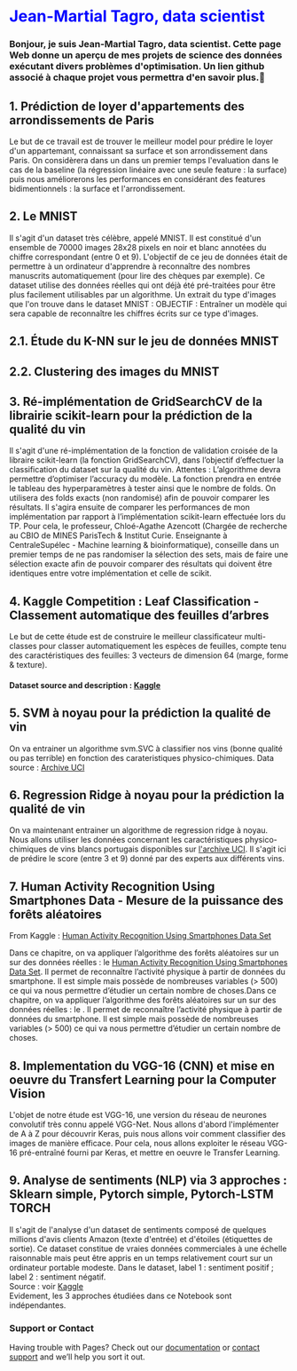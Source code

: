 # <h1><font color=blue>Jean-Martial Tagro, data scientist</font></h1>

### Bonjour, je suis Jean-Martial Tagro, data scientist. Cette page Web donne un aperçu de mes projets de science des données exécutant divers problèmes d'optimisation. Un lien github associé à chaque projet vous permettra d'en savoir plus.🙂

## 1. Prédiction de loyer d'appartements des arrondissements de Paris
Le but de ce travail est de trouver le meilleur model pour prédire le loyer d'un appartemant, connaissant sa surface et son arrondissement dans Paris. On considèrera dans un dans un premier temps l'evaluation dans le cas de la baseline (la régression linéaire avec une seule feature : la surface) puis nous améliorerons les performances en considérant des features bidimentionnels : la surface et l'arrondissement.

## 2. Le MNIST
Il s'agit d'un dataset très célèbre, appelé MNIST. Il est constitué d'un ensemble de 70000 images 28x28 pixels en noir et blanc annotées du chiffre correspondant (entre 0 et 9). L'objectif de ce jeu de données était de permettre à un ordinateur d'apprendre à reconnaître des nombres manuscrits automatiquement (pour lire des chèques par exemple). Ce dataset utilise des données réelles qui ont déjà été pré-traitées pour être plus facilement utilisables par un algorithme. Un extrait du type d'images que l'on trouve dans le dataset MNIST :
OBJECTIF : Entraîner un modèle qui sera capable de reconnaître les chiffres écrits sur ce type d'images.

   ## 2.1. Étude du K-NN sur le jeu de données MNIST

   ## 2.2. Clustering des images du MNIST


## 3. Ré-implémentation de GridSearchCV de la librairie scikit-learn pour la prédiction de la qualité du vin
Il s'agit d'une ré-implémentation de la fonction de validation croisée de la libraire scikit-learn (la fonction GridSearchCV), dans l’objectif d’effectuer la classification du dataset sur la qualité du vin.
Attentes : L’algorithme devra permettre d’optimiser l’accuracy du modèle. La fonction prendra en entrée le tableau des hyperparamètres à tester ainsi que le nombre de folds. On utilisera des folds exacts (non randomisé) afin de pouvoir comparer les résultats.
Il s'agira ensuite de comparer les performances de mon implémentation par rapport à l’implémentation scikit-learn effectuée lors du TP. Pour cela, le professeur, Chloé-Agathe Azencott (Chargée de recherche au CBIO de MINES ParisTech & Institut Curie. Enseignante à CentraleSupélec - Machine learning & bioinformatique), conseille dans un premier temps de ne pas randomiser la sélection des sets, mais de faire une sélection exacte afin de pouvoir comparer des résultats qui doivent être identiques entre votre implémentation et celle de scikit.


## 4. Kaggle Competition : Leaf Classification - Classement automatique des feuilles d’arbres
Le but de cette étude est de construire le meilleur classificateur multi-classes pour classer automatiquement les espèces de feuilles, compte tenu des caractéristiques des feuilles: 3 vecteurs de dimension 64 (marge, forme & texture).
<h4>Dataset source and description : <a href='https://www.kaggle.com/c/leaf-classification/data'> Kaggle</a></h4>

## 5. SVM à noyau pour la prédiction la qualité de vin
On va entrainer un algorithme svm.SVC à classifier nos vins (bonne qualité ou pas terrible) en fonction des carateristiques physico-chimiques.
Data source : <a href='https://archive.ics.uci.edu/ml/machine-learning-databases/wine-quality'>Archive UCI</a>

## 6. Regression Ridge à noyau pour la prédiction la qualité de vin
On va maintenant entrainer un algorithme de regression ridge à noyau. Nous allons utiliser les données concernant les caractéristiques physico-chimiques de vins blancs portugais disponibles sur <a href='https://archive.ics.uci.edu/ml/machine-learning-databases/wine-quality'>l'archive UCI</a>. Il s'agit ici de prédire le score (entre 3 et 9) donné par des experts aux différents vins.

## 7. Human Activity Recognition Using Smartphones Data - Mesure de la puissance des forêts aléatoires
From Kaggle : <a href='https://www.kaggle.com/uciml/human-activity-recognition-with-smartphones'>Human Activity Recognition Using Smartphones Data Set</a>

Dans ce chapitre, on va appliquer l’algorithme des forêts aléatoires sur un sur des données réelles : le <a href='https://www.kaggle.com/uciml/human-activity-recognition-with-smartphones'>Human Activity Recognition Using Smartphones Data Set</a>. Il permet de reconnaître l’activité physique à partir de données du smartphone. Il est simple mais possède de nombreuses variables (> 500) ce qui va nous permettre d’étudier un certain nombre de choses.Dans ce chapitre, on va appliquer l’algorithme des forêts aléatoires sur un sur des données réelles : le <a href=''></a>. Il permet de reconnaître l’activité physique à partir de données du smartphone. Il est simple mais possède de nombreuses variables (> 500) ce qui va nous permettre d’étudier un certain nombre de choses.


##  8. Implementation du VGG-16 (CNN) et mise en oeuvre du Transfert Learning pour la Computer Vision
L'objet de notre étude est VGG-16, une version du réseau de neurones convolutif très connu appelé VGG-Net. Nous allons d'abord l'implémenter de A à Z pour découvrir Keras, puis nous allons voir comment classifier des images de manière efficace. Pour cela, nous allons exploiter le réseau VGG-16 pré-entraîné fourni par Keras, et mettre en oeuvre le Transfer Learning.

## 9. Analyse de sentiments (NLP) via 3 approches : Sklearn simple, Pytorch simple, Pytorch-LSTM TORCH
Il s'agit de l'analyse d'un dataset de sentiments composé de quelques millions d'avis clients Amazon (texte d'entrée) et d'étoiles (étiquettes de sortie).
Ce dataset constitue de vraies données commerciales à une échelle raisonnable mais peut être appris en un temps relativement court sur un ordinateur portable modeste. Dans le dataset, label 1 : sentiment positif ; label 2 : sentiment négatif.<br>
Source : voir <a href='https://www.kaggle.com/bittlingmayer/amazonreviews?select=test.ft.txt.bz2'>Kaggle</a>
<br>Evidement, les 3 approches étudiées dans ce Notebook sont indépendantes.

### Support or Contact

Having trouble with Pages? Check out our [documentation](https://help.github.com/categories/github-pages-basics/) or [contact support](https://github.com/contact) and we’ll help you sort it out.

